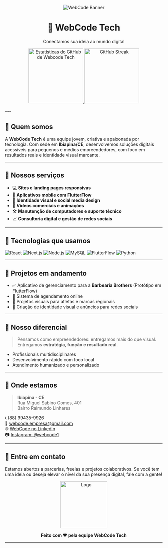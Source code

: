 <!-- Banner animado ou imagem de capa -->
<p align="center">
  <img src="https://github.com/WebCodeTech/WebCodeTech/assets/banner.jpg" alt="WebCode Banner" />
</p>

<h1 align="center">🚀 WebCode Tech</h1>
<p align="center">Conectamos sua ideia ao mundo digital</p>
<p align="center">
  <a href="[https://github.com/Ramon-24](https://github.com/WebCodeTech)">
    <img alt="Estatísticas do GitHub de Webcode Tech" src="https://github-readme-stats.vercel.app/api?username=WebCodeTech&show_icons=true&bg_color=0A192F&title_color=1B67A4&text_color=FFFFFF&icon_color=1B67A4&border_color=1B67A4&hide_border=false&count_private=true" height="175"/>
  </a>

  <a href="https://github.com/Ramon-24">
    <img alt="GitHub Streak" src="https://streak-stats.demolab.com?user=Ramon-24&theme=custom&border_radius=5&dates=FFFFFF&background=0A192F&ring=1B67A4&fire=1B67A4&currStreakLabel=1B67A4&sideNums=FFFFFF&sideLabels=FFFFFF&currStreakNum=FFFFFF&stroke=1B67A4&border_color=1B67A4" height="175"/>
  </a>
</p>
---

## 🧠 Quem somos

A **WebCode Tech** é uma equipe jovem, criativa e apaixonada por tecnologia. Com sede em **Ibiapina/CE**, desenvolvemos soluções digitais acessíveis para pequenos e médios empreendedores, com foco em resultados reais e identidade visual marcante.

---

## 🌟 Nossos serviços

- 💻 **Sites e landing pages responsivas**
- 📱 **Aplicativos mobile com FlutterFlow**
- 🎨 **Identidade visual e social media design**
- 🎥 **Vídeos comerciais e animações**
- 🛠️ **Manutenção de computadores e suporte técnico**
- 📈 **Consultoria digital e gestão de redes sociais**

---

## 🧩 Tecnologias que usamos

![React](https://img.shields.io/badge/-React-61DAFB?style=for-the-badge&logo=react&logoColor=black)
![Next.js](https://img.shields.io/badge/-Next.js-black?style=for-the-badge&logo=next.js)
![Node.js](https://img.shields.io/badge/-Node.js-339933?style=for-the-badge&logo=node.js&logoColor=white)
![MySQL](https://img.shields.io/badge/-MySQL-4479A1?style=for-the-badge&logo=mysql&logoColor=white)
![FlutterFlow](https://img.shields.io/badge/-FlutterFlow-7D3AFB?style=for-the-badge&logo=flutter&logoColor=white)
![Python](https://img.shields.io/badge/-Python-3776AB?style=for-the-badge&logo=python&logoColor=white)

---

## 💼 Projetos em andamento

- ✅ Aplicativo de gerenciamento para a **Barbearia Brothers** (Protótipo em FlutterFlow)
- 🧠 Sistema de agendamento online
- 🎯 Projetos visuais para atletas e marcas regionais
- 📣 Criação de identidade visual e anúncios para redes sociais

---

## 🧠 Nosso diferencial

> Pensamos como empreendedores: entregamos mais do que visual. Entregamos **estratégia, função e resultado real**.

- Profissionais multidisciplinares
- Desenvolvimento rápido com foco local
- Atendimento humanizado e personalizado

---

## 📍 Onde estamos

> **Ibiapina - CE**  
> Rua Miguel Sabino Gomes, 401  
> Bairro Raimundo Linhares

📞 (88) 99435-9926  
📧 webcode.empresa@gmail.com  
🌐 [WebCode no LinkedIn](https://linkedin.com/company/webcode1)  
📷 [Instagram: @webcode1](https://instagram.com/webcode1)

---

## 🤝 Entre em contato

Estamos abertos a parcerias, freelas e projetos colaborativos. Se você tem uma ideia ou deseja elevar o nível da sua presença digital, fale com a gente!

<p align="center">
  <img src="https://github.com/WebCodeTech/WebCodeTech/assets/Webcode Tech Oficial.jpeg" alt="Logo" width="150"/>
</p>

<p align="center">
  <b>Feito com ❤️ pela equipe WebCode Tech</b>
</p>

---

